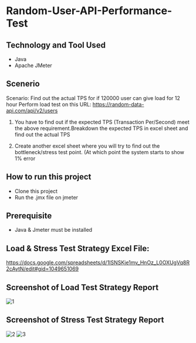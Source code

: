 # Random-User-API-Performance-Test

## Technology and Tool Used
- Java
- Apache JMeter

## Scenerio
Scenario: Find out the actual TPS for if 120000 user can give load for 12 hour
Perform load test on this URL: https://random-data-api.com/api/v2/users

 1. You have to find out if the expected TPS (Transaction Per/Second) meet the above requirement.Breakdown the expected TPS in excel sheet and find out the actual TPS

 2. Create another excel sheet where you will try to find out the bottleneck/stress test point. (At which point the system starts to show 1% error
 
## How to run this project
- Clone this project
- Run the .jmx file on jmeter

## Prerequisite
- Java & Jmeter must be installed

## Load & Stress Test Strategy Excel File:
https://docs.google.com/spreadsheets/d/1ISNSKje1mv_HnOz_L0OXUgVq8R2cAytN/edit#gid=1049651069

## Screenshot of Load Test Strategy Report
![1](https://user-images.githubusercontent.com/96409251/216307704-606556c4-11eb-4906-a06e-285ad0e68c2a.png)

## Screenshot of Stress Test Strategy Report
![2](https://user-images.githubusercontent.com/96409251/216307738-3d2c1062-3694-4898-8c00-b6c6ddb5080d.png)
![3](https://user-images.githubusercontent.com/96409251/216307763-2155c9f5-d4eb-4c25-ba41-af9d7e50b552.png)

